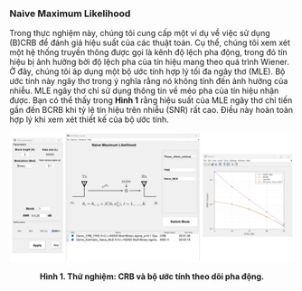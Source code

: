 ### Naive Maximum Likelihood

Trong thực nghiệm này, chúng tôi cung cấp một ví dụ về việc sử dụng (B)CRB để đánh giá hiệu suất của các thuật toán. Cụ thể, chúng tôi xem xét một hệ thống truyền thông được gọi là kênh độ lệch pha động, trong đó tín hiệu bị ảnh hưởng bởi độ lệch pha của tín hiệu mang theo quá trình Wiener. Ở đây, chúng tôi áp dụng một bộ ước tính hợp lý tối đa ngây thơ (MLE). Bộ ước tính này ngây thơ trong ý nghĩa rằng nó không tính đến ảnh hưởng của nhiễu. MLE ngây thơ chỉ sử dụng thông tin về méo pha của tín hiệu nhận được. Bạn có thể thấy trong **Hình 1** rằng hiệu suất của MLE ngây thơ chỉ tiến gần đến BCRB khi tỷ lệ tín hiệu trên nhiễu (SNR) rất cao. Điều này hoàn toàn hợp lý khi xem xét thiết kế của bộ ước tính.

[](../../../../pseudo/Demo_DPTE_Naive_MLE.md ':include :type=code algorithm')

<p style="text-align-last: center">
<img src="./assets/img/Outputs/InSI_D_DPTE.png">
</p>
<p style="text-align-last: center">
<b>
Hình 1. Thử nghiệm: CRB và bộ ước tính theo dõi pha động.
</b>
</p>

[Mohamed2020]: https://ieeexplore.ieee.org/document/9187805/